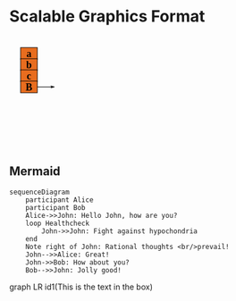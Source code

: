 Scalable Graphics Format
========================

<svg height="200" id="testStaticDrawingSchemaA" width="500">
	<defs>
		<marker id="Arrow1Mend" orient="auto" refX="0.0" refY="0.0" style="overflow:visible;">
			<path d="M 0.0,0.0 L 5.0,-5.0 L -12.5,0.0 L 5.0,5.0 L 0.0,0.0 z " id="path5143" style="fill-rule:evenodd;stroke:#000000;stroke-width:1.0pt;" transform="scale(0.4) rotate(180) translate(10,0)"/>
		</marker>
	</defs>
	<g transform="translate(20,20)">
		<rect height="21" style="fill: rgb(232, 109, 31); stroke: rgb(0, 0, 0); stroke-width: 1px;" width="30"/>
		<text style="dominant-baseline: central; text-anchor: middle; font-size: 18px; font-weight: bold; font-family: Calibri;" x="15" y="10.5">a</text>
	</g>
	<g transform="translate(20,40)">
		<rect height="21" style="fill: rgb(232, 109, 31); stroke: rgb(0, 0, 0); stroke-width: 1px;" width="30"/>
		<text style="dominant-baseline: central; text-anchor: middle; font-size: 18px; font-weight: bold; font-family: Calibri;" x="15" y="10.5">b</text>
	</g>
	<g transform="translate(20,60)">
		<rect height="21" style="fill: rgb(232, 109, 31); stroke: rgb(0, 0, 0); stroke-width: 1px;" width="30"/>
		<text style="dominant-baseline: central; text-anchor: middle; font-size: 18px; font-weight: bold; font-family: Calibri;" x="15" y="10.5">c</text>
	</g>
	<g transform="translate(20,80)">
		<rect height="21" style="fill: rgb(232, 109, 31); stroke: rgb(0, 0, 0); stroke-width: 1px;" width="30"/>
		<text style="dominant-baseline: central; text-anchor: middle; font-size: 18px; font-weight: bold; font-family: Calibri;" x="15" y="10.5">B</text>
		<path d="m 30,10.5 30,0" style="stroke: rgb(0, 0, 0); stroke-width: 1px; stroke-opacity: 1; stroke-linecap: butt; stroke-linejoin: miter; marker-end: url(#Arrow1Mend);"/>
	</g>
</svg>

Mermaid
----

```mermaid
sequenceDiagram
    participant Alice
    participant Bob
    Alice->>John: Hello John, how are you?
    loop Healthcheck
        John->>John: Fight against hypochondria
    end
    Note right of John: Rational thoughts <br/>prevail!
    John-->>Alice: Great!
    John->>Bob: How about you?
    Bob-->>John: Jolly good!
```    
    

<script src="mermaid.min.js"></script>
<script>mermaid.initialize({startOnLoad:true});</script>

<div class="mermaid">graph LR
    id1(This is the text in the box)</div>
